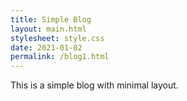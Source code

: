 ```yaml
---
title: Simple Blog
layout: main.html
stylesheet: style.css
date: 2021-01-02
permalink: /blog1.html
---
```


This is a simple blog with minimal layout.